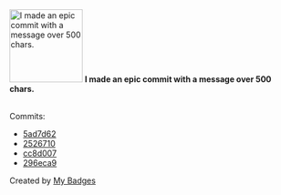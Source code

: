 <img src="https://my-badges.github.io/my-badges/epic-commit.png" alt="I made an epic commit with a message over 500 chars." title="I made an epic commit with a message over 500 chars." width="128">
<strong>I made an epic commit with a message over 500 chars.</strong>
<br><br>

Commits:

- <a href="https://github.com/Siddhant-K-code/mcp-devcontainer/commit/5ad7d62c71b3a096a9dd6e45d5653ac237526fb5">5ad7d62</a>
- <a href="https://github.com/Siddhant-K-code/ArchiFusion/commit/252671005585394d949ab00738e0d4c3a60efcc0">2526710</a>
- <a href="https://github.com/Siddhant-K-code/cleanup-gitpod-environments/commit/cc8d007151d4fdbe312295ad4d1116a4991c832c">cc8d007</a>
- <a href="https://github.com/Siddhant-K-code/openfga-cli/commit/296eca997b26d528e2a2adf9554f31e4d2b1e6dd">296eca9</a>


Created by <a href="https://github.com/my-badges/my-badges">My Badges</a>